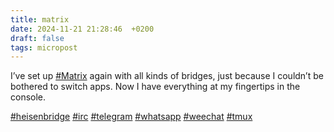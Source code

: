 ```yaml
---
title: matrix
date: 2024-11-21 21:28:46  +0200
draft: false
tags: micropost
---
```


I’ve set up [#Matrix](https://mastodon.bofhers.es/tags/Matrix) again with all kinds of bridges, just because I couldn’t be bothered to switch apps. Now I have everything at my fingertips in the console.

[#heisenbridge](https://mastodon.bofhers.es/tags/heisenbridge) [#irc](https://mastodon.bofhers.es/tags/irc) [#telegram](https://mastodon.bofhers.es/tags/telegram) [#whatsapp](https://mastodon.bofhers.es/tags/whatsapp) [#weechat](https://mastodon.bofhers.es/tags/weechat) [#tmux](https://mastodon.bofhers.es/tags/tmux)